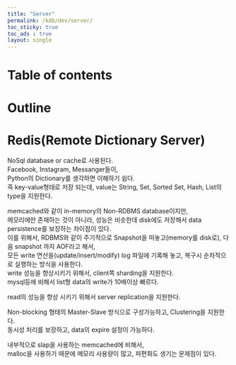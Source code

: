 ```yaml
---
title: "Server"
permalink: /kdb/dev/server/
toc_sticky: true
toc_ads : true
layout: single
---
```


# Table of contents

# Outline

# Redis(Remote Dictionary Server)
NoSql database or cache로 사용된다.   
Facebook, Instagram, Messanger들이,   
Python의 Dictionary를 생각하면 이해하기 쉽다.    
즉 key-value형태로 저장 되는데, value는 String, Set, Sorted Set, Hash, List의 type을 지원한다.       

memcached와 같이 in-memory의 Non-RDBMS database이지만,    
메모리에만 존재하는 것이 아니라, 성능은 비슷한데  disk에도 저장해서 data persistence를 보장하는 차이점이 있다.    
이를 위해서, RDBMS와 같이 주기적으로 Snapshot을 떠놓고(memory를 disk로), 다음 snapshot 까지 AOF라고 해서,    
모든 write 연산을(update/insert/modify) log 파일에 기록해 놓고, 복구시 순차적으로 실행하는 방식을 사용한다.   
write 성능을 향상시키기 위해서, client쪽 sharding을 지원한다.    
mysql등에 비해서 list형 data의 write가 10배이상 빠르다.    

read의 성능을 향상 시키기 위해서 server replication을 지원한다.   

Non-blocking 형태의 Master-Slave 방식으로 구성가능하고, Clustering을 지원한다.      
동시성 처리를 보장하고, data의 expire 설정이 가능하다.      

내부적으로 slap을 사용하는 memcached에 비해서,   
malloc을 사용하기 때문에 메모리 사용량이 많고, 파편화도 생기는 문제점이 있다.      



